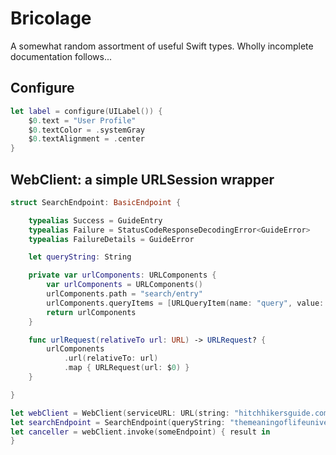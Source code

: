 # Bricolage

A somewhat random assortment of useful Swift types. Wholly incomplete documentation follows...

## Configure
```swift
let label = configure(UILabel()) {
    $0.text = "User Profile"
    $0.textColor = .systemGray
    $0.textAlignment = .center
}
```

## WebClient: a simple URLSession wrapper
```swift
struct SearchEndpoint: BasicEndpoint {

    typealias Success = GuideEntry
    typealias Failure = StatusCodeResponseDecodingError<GuideError>
    typealias FailureDetails = GuideError

    let queryString: String

    private var urlComponents: URLComponents {
        var urlComponents = URLComponents()
        urlComponents.path = "search/entry"
        urlComponents.queryItems = [URLQueryItem(name: "query", value: queryString)]
        return urlComponents
    }

    func urlRequest(relativeTo url: URL) -> URLRequest? {
        urlComponents
            .url(relativeTo: url)
            .map { URLRequest(url: $0) }
    }

}

let webClient = WebClient(serviceURL: URL(string: "hitchhikersguide.com/api")!)
let searchEndpoint = SearchEndpoint(queryString: "themeaningoflifeuniverseandeverything")
let canceller = webClient.invoke(someEndpoint) { result in 
}
```
